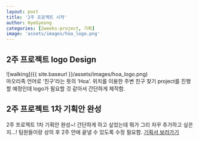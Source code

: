```yaml
---
layout: post
title: '2주 프로젝트 시작'
author: HyeGyeong
categories: [2weeks-project, 기획]
image: 'assets/images/hoa_logo.png'
---
```


## 2주 프로젝트 logo Design

![walking]({{ site.baseurl }}/assets/images/hoa_logo.png)<br>
마오리족 언어로 ‘친구’라는 뜻의 ‘Hoa’. 위치를 이용한 주변 친구 찾기 project를 진행할 예정인데 logo가 필요할 것 같아서 간단하게 제작함.

## 2주 프로젝트 1차 기획안 완성

2주 프로젝트 1차 기획안 완성~! 간단하게 하고 싶었는데 뭐가 그리 자꾸 추가하고 싶은지…! 팀원들이랑 상의 후 2주 안에 끝낼 수 있도록 수정 필요함.
[기획서 보러가기](https://drive.google.com/file/d/1_kkiGO2E4e25VKomV1Mj9xj9TV2zZ34G/view?usp=sharing)
